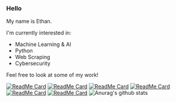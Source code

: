 ### Hello

My name is Ethan.

I'm currently interested in:
- Machine Learning & AI
- Python
- Web Scraping
- Cybersecurity

Feel free to look at some of my work!

[![ReadMe Card](https://github-readme-stats.vercel.app/api/pin/?username=etfriedman&repo=MINDknight&title_color=fff&icon_color=f9f9f9&text_color=9f9f9f&bg_color=151515)](https://github.com/anuraghazra/github-readme-stats)
[![ReadMe Card](https://github-readme-stats.vercel.app/api/pin/?username=etfriedman&repo=spotiline&title_color=fff&icon_color=f9f9f9&text_color=9f9f9f&bg_color=151515)](https://github.com/anuraghazra/github-readme-stats)
[![ReadMe Card](https://github-readme-stats.vercel.app/api/pin/?username=etfriedman&repo=Live-FacialRecognition-python&title_color=fff&icon_color=f9f9f9&text_color=9f9f9f&bg_color=151515)](https://github.com/anuraghazra/github-readme-stats)
[![ReadMe Card](https://github-readme-stats.vercel.app/api/pin/?username=etfriedman&repo=twitch-chat-fun&title_color=fff&icon_color=f9f9f9&text_color=9f9f9f&bg_color=151515)](https://github.com/anuraghazra/github-readme-stats)
[![ReadMe Card](https://github-readme-stats.vercel.app/api/pin/?username=etfriedman&repo=MTAtimes&title_color=fff&icon_color=f9f9f9&text_color=9f9f9f&bg_color=151515)](https://github.com/anuraghazra/github-readme-stats)
[![ReadMe Card](https://github-readme-stats.vercel.app/api/pin/?username=etfriedman&repo=RSL-Account-Gen&title_color=fff&icon_color=f9f9f9&text_color=9f9f9f&bg_color=151515)](https://github.com/anuraghazra/github-readme-stats)
![Anurag's github stats](https://github-readme-stats.vercel.app/api?username=etfriedman&show_icons=true&theme=gruvbox)

